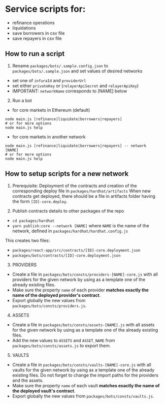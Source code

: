 # Service scripts for:
  - refinance operations
  - liquidations
  - save borrowers in csv file
  - save repayers in csv file

## How to run a script

1. Rename `packages/bots/.sample.config.json` to `packages/bots/.sample.json` and set values of desired networks
  - set one of `infuraId` and `providerUrl`
  - set either `privateKey` or (`relayerApiSecret` and `relayerApiKey`)
  - IMPORTANT: `networkName` corresponds to [NAME] below 

2. Run a bot
  - for core markets in Ethereum (default)
```
node main.js [refinance|liquidate|borrowers|repayers]
# or for more options
node main.js help
```
  - for core markets in another network
```
node main.js [refinance|liquidate|borrowers|repayers] -- network [NAME]
# or for more options
node main.js help
```

## How to setup scripts for a new network

1. Prerequisite: Deployment of the contracts and creation of the corresponding deploy file in `packages/hardhat/artifacts`
  When new contracts get deployed, there should be a file in artifacts folder having the form `[ID]-core.deploy`.

2. Publish contracts details to other packages of the repo
  - `cd packages/hardhat`
  - `yarn publish:core --network [NAME]` where `NAME` is the name of the network, defined in `packages/hardhat/hardhat.config.js`

  This creates two files:
  - `packages/react-app/src/contracts/[ID]-core.deployment.json`
  - `packages/bots/contracts/[ID]-core.deployment.json`

3. PROVIDERS
  - Create a file in `packages/bots/consts/providers-[NAME]-core.js` with all providers for the given network by using as a template one of the already existing files.
  - Make sure the property `name` of each provider **matches exactly the name of the deployed provider's contract**.
  - Export globally the new values from `packages/bots/consts/providers.js`.

4. ASSETS
  - Create a file in `packages/bots/consts/assets-[NAME].js` with all assets for the given network by using as a template one of the already existing files.
  - Add the new values to `ASSETS` and `ASSET_NAME` from `packages/bots/consts/assets.js` to export them.

5. VAULTS
  - Create a file in `packages/bots/consts/vaults-[NAME]-core.js` with all vaults for the given network by using as a template one of the already existing files. Do not forget to change the import paths for the providers and the assets.
  - Make sure the property `name` of each vault **matches exactly the name of the deployed vault's contract**.
  - Export globally the new values from `packages/bots/consts/vaults.js`.
